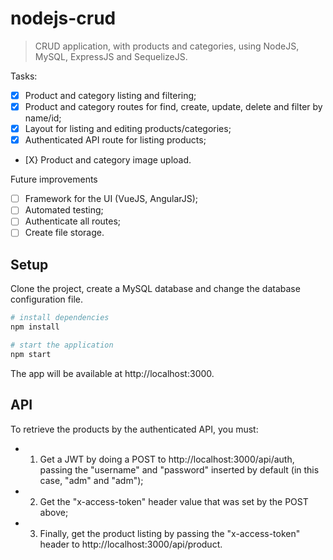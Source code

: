 # nodejs-crud

> CRUD application, with products and categories, using NodeJS, MySQL, ExpressJS and SequelizeJS.

Tasks:
- [X] Product and category listing and filtering;
- [X] Product and category routes for find, create, update, delete and filter by name/id;
- [X] Layout for listing and editing products/categories;
- [X] Authenticated API route for listing products;
- [X} Product and category image upload.

Future improvements
- [ ] Framework for the UI (VueJS, AngularJS);
- [ ] Automated testing;
- [ ] Authenticate all routes;
- [ ] Create file storage.

## Setup

Clone the project, create a MySQL database and change the database configuration file.

``` bash
# install dependencies
npm install

# start the application
npm start
```

The app will be available at http://localhost:3000.

## API

To retrieve the products by the authenticated API, you must:

- 1. Get a JWT by doing a POST to http://localhost:3000/api/auth, passing the "username" and "password" inserted by default (in this case, "adm" and "adm");
- 2. Get the "x-access-token" header value that was set by the POST above;
- 3. Finally, get the product listing by passing the "x-access-token" header to http://localhost:3000/api/product.
